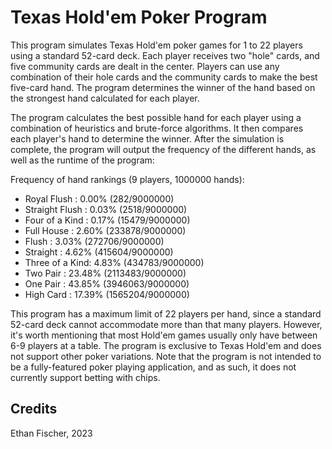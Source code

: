 # Texas Hold'em Poker Program

This program simulates Texas Hold'em poker games for 1 to 22 players using a standard 52-card deck. Each player receives two "hole" cards, and five community cards are dealt in the center. Players can use any combination of their hole cards and the community cards to make the best five-card hand. The program determines the winner of the hand based on the strongest hand calculated for each player.

The program calculates the best possible hand for each player using a combination of heuristics and brute-force algorithms. It then compares each player's hand to determine the winner. After the simulation is complete, the program will output the frequency of the different hands, as well as the runtime of the program:

Frequency of hand rankings (9 players, 1000000 hands):
* Royal Flush    : 0.00% (282/9000000)
* Straight Flush : 0.03% (2518/9000000)
* Four of a Kind : 0.17% (15479/9000000)
* Full House     : 2.60% (233878/9000000)
* Flush          : 3.03% (272706/9000000)
* Straight       : 4.62% (415604/9000000)
* Three of a Kind: 4.83% (434783/9000000)
* Two Pair       : 23.48% (2113483/9000000)
* One Pair       : 43.85% (3946063/9000000)
* High Card      : 17.39% (1565204/9000000)

This program has a maximum limit of 22 players per hand, since a standard 52-card deck cannot accommodate more than that many players. However, it's worth mentioning that most Hold'em games usually only have between 6-9 players at a table.
The program is exclusive to Texas Hold'em and does not support other poker variations.
Note that the program is not intended to be a fully-featured poker playing application, and as such, it does not currently support betting with chips.

## Credits

Ethan Fischer, 2023
